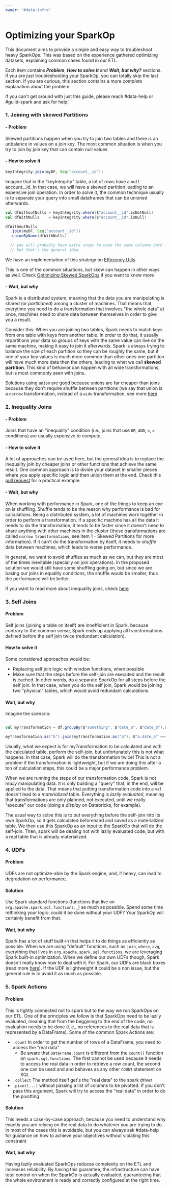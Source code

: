 ```yaml
---
owner: "#data-infra"
---
```


<!-- markdownlint-disable-file MD024 -->
<!-- markdownlint-disable-file MD001 -->

# Optimizing your SparkOp

This document aims to provide a simple and easy way to troubleshoot heavy SparkOps. This was based on the experience gathered optimizing datasets, explaining common cases found in our ETL.

Each item contains *__Problem__*, *__How to solve it__* and *__Wait, but why?__* sections. If you are just troubleshooting your SparkOp, you can totally skip the last section. If you are curious, this section contains a more _complete_ explanation about the problem

If you can't get around with just this guide, please reach #data-help or #guild-spark and ask for help!

### 1. Joining with skewed Partitions

#### - Problem

Skewed partitions happen when you try to join two tables and there is an unbalance in values on a join key. The most common situation is when you try to join by join key that can contain null values

#### - How to solve it

```scala
keyIntegrity.join(myDF, Seq("account__id"))
```

Imagine that in the "keyIntegrity" table, a lot of rows have a `null` account__id. In that case, we will have a skewed partition leading to an expensive join operation. In order to solve it, the common technique usually is to separate your query into small dataframes that can be unioned afterwards.

```scala
val dfWithoutNulls = keyIntegrity.where($"account__id".isNotNull)
val dfWithNulls    = keyIntegrity.where($"account__id".isNull)

dfWithoutNulls
  .join(myDF, Seq("account__id"))
  .unionByName(dfWithNulls)

  // you will probably have extra steps to have the same columns both in dfWithoutNulls and dfWithNulls
  // but that's the general idea

```

We have an implementation of this strategy on
[Efficiency Utils](https://github.com/nubank/itaipu/blob/dc34cd6b6900f634c8332e422af00590a5f7a3b3/src/main/scala/etl/common_utils/EfficiencyUtils.scala#L28)

This is one of the common situations, but skew can happen in other ways as well.
Check
[Optimizing Skewed SparkOps](optimizing_skew.md)
if you want to know more

#### - Wait, but why

Spark is a distributed system, meaning that the data you are manipulating is shared (or _partitioned_) among a cluster of machines. That means that, everytime you need to do a transformation that involves "the whole data" at once, machines need to share data between themselves in order to give you a result.

Consider this: When you are joining two tables, Spark needs to match keys from one table with keys from another table. In order to do that, it usually repartitions your data so groups of keys with the same value can live on the same machine, making it easy to join it afterwards. Spark is always trying to balance the size of each partition so they can be roughly the same, but if one of your key values is much more common than other ones one partition will have much more data then the others, leading to what we call **skewed partition**. This kind of behavior can happen with all wide transformations, but is most commonly seen with joins.

Solutions using `union` are good because unions are far cheaper than joins because they don't require shuffle between partitions (we say that union is a `narrow` transformation, instead of a `wide` transformation, see more [here](https://data-flair.training/blogs/spark-rdd-operations-transformations-actions/)

### 2. Inequality Joins

#### - Problem

Joins that have an "inequality" condition (i.e., joins that use `OR`, `AND`, `<`, `>` conditions) are usually expensive to compute.

#### - How to solve it

A lot of approaches can be used here, but the general idea is to replace the inequality join by cheaper joins or other functions that achieve the same result. One common approach is to divide your dataset in smaller pieces where you apply specific logic and then union them at the end. Check this [pull request](https://github.com/nubank/itaipu/pull/10456) for a practical example.

#### - Wait, but why

When working with performance in Spark, one of the things to keep an eye on is shuffling. Shuffle tends to be the reason why performance is bad for calculations. Being a distributed system, a lot of machines work together in order to perform a transformation. If a specific machine has all the data it needs to do the transformation, it tends to be faster since it doesn't need to share anything with other machines in the cluster (these transformations are called `narrow transformations`, see item 1 - Skewed Partitions for more information). If it can't do the transformation by itself, it needs to _shuffle_ data between machines, which leads to worse performance.

In general, we want to avoid shuffles as much as we can, but they are most of the times inevitable (specially on join operations). In the proposed solution we would still have some shuffling going on, but since we are basing our joins in equality conditions, the shuffle would be smaller, thus the performance will be better.

If you want to read more about inequality joins, check [here](https://medium.com/@suj1th/prefer-unions-over-or-in-spark-joins-9d1ca5e88021)

### 3. Self Joins

#### Problem

Self joins (joining a table on itself) are innefficient in Spark, because contrary to the common sense, Spark ends up applying all transformations defined before the self join twice (redundant calculation).

#### How to solve it
Some considered approaches would be:

- Replacing self join logic with window functions, when possible
- Make sure that the steps before the self-join are executed and the result is cached. In other words, do a separate SparkOp for all steps before the self join. In that case, when you do the self join, Spark would be joining two "physical" tables, which would avoid redundant calculations.

#### Wait, but why

Imagine the scenario:

```scala

val myTransformation = df.groupBy($"something", $"date_a", $"date_b").agg(avg($"value"))

myTransformation.as("b").join(myTransformation.as("a"), $"a.date_a" === $"b.date_b")

```

Usually, what we expect is for myTransformation to be calculated and with the calculated table, perform the self-join, but unfortunately this is not what happens. In that case, Spark will do the transformation twice! This is not a problem if the transformation is lightweight, but if we are doing this after a ton of calculation steps, this could be a major performance problem.

When we are running the steps of our transformation code, Spark is not _really_ manipulating data. It is only building a "query" that, in the end, will be applied to the data. That means that putting transformation code into a `val` doesn't lead to a _materialized_ table. Everything is _lazily evaluated_, meaning that transformations are only planned, not executed, until we really "execute" our code (doing a _display_ on Databricks, for example).

The usual way to solve this is to put everything before the self-join into its own SparkOp, so it gets calculated beforehand and saved as a materialized table. We then use this SparkOp as an input to the SparkOp that will do the self-join. Then, spark will be dealing not with lazily evaluated code, but with a real table that is already materialized.

### 4. UDFs

#### Problem
UDFs are not optimize-able by the Spark engine, and, if heavy, can lead to degradation on performance.

#### Solution
Use Spark standard functions (functions that live on `org.apache.spark.sql.functions._`) as much as possible. Spend some time rethinking your logic: could it be done without your UDF? Your SparkOp will certainly benefit from that.

#### Wait, but why

Spark has a lot of stuff built-in that helps it to do things as efficiently as possible. When we are using "default" functions, such as `join`, `where`, `avg`, everything that lives in `org.apache.spark.sql.functions`, we are leveraging Spark built-in optimization. When we define our own UDFs though, Spark doesn't really know how to deal with it. For Spark, our UDFs are black boxes (read more [here](https://jaceklaskowski.gitbooks.io/mastering-spark-sql/spark-sql-udfs-blackbox.html)). If the UDF is lightweight it could be a non issue, but the general rule is to avoid it as much as possible.

### 5. Spark Actions

#### Problem
This is tightly connected not to spark but to the way we run SparkOps on our ETL. One of the principles we follow is that SparkOps need to be lazily evaluated, meaning that from the beggining to the end of the code, no evaluation needs to be done (i. e., no references to the real data that is represented by a DataFrame). Some of the common Spark Actions are:

- `.count` In order to get the number of rows of a DataFrame, you need to access the "real data"
  - Be aware that `DataFrame.count` is different from the `count()` function on `spark.sql.functions`. The first cannot be used because it needs to access the real data in order to retrieve a row count, the second one can be used and and behaves as any other `COUNT` statement on SQL
- `.collect` The method itself get's the "real data" to the spark driver
- `.pivot(...)` without passing a list of columns to be pivotted. If you don't pass this argument, Spark will try to access the "real data" in order to do the pivotting

#### Solution
This needs a case-by-case approach, because you need to understand why exactly you are relying on the real data to do whatever you are trying to do. In most of the cases this is avoidable, but you can always ask #data-help for guidance on how to achieve your objectives without violating this constraint

#### Wait, but why
Having lazily evaluated SparkOps reduces complexity on the ETL and increases reliability. By having this guarantee, the infrastructure can have total control on when the SparkOp is actually evaluated, guaranteeing that the whole environment is ready and correctly configured at the right time.
